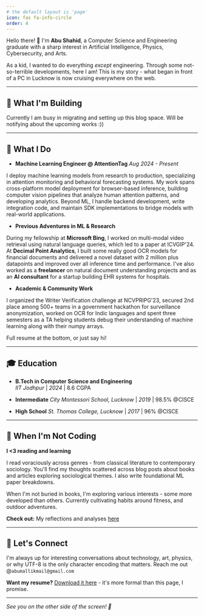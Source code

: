 ```yaml
---
# the default layout is 'page'
icon: fas fa-info-circle
order: 4
---
```


Hello there! 👋 I'm **Abu Shahid**, a Computer Science and Engineering graduate with a sharp interest in Artificial Intelligence, Physics, Cybersecurity, and Arts.

As a kid, I wanted to do everything *except* engineering. Through some not-so-terrible developments, here I am! This is my story - what began in front of a PC in Lucknow is now cruising everywhere on the web.

---

## 🚀 What I'm Building

Currently I am busy in migrating and setting up this blog space. Will be notifying about the upcoming works :))

---

## 💼 What I Do

* **Machine Learning Engineer @ AttentionTag** *Aug 2024 - Present*

I deploy machine learning models from research to production, specializing in attention monitoring and behavioral forecasting systems. My work spans cross-platform model deployment for browser-based inference, building computer vision pipelines that analyze human attention patterns, and developing analytics. Beyond ML, I handle backend development, write integration code, and maintain SDK implementations to bridge models with real-world applications.

* **Previous Adventures in ML & Research**

During my fellowship at **Microsoft Bing**, I worked on multi-modal video retrieval using natural language queries, which led to a paper at ICVGIP'24. At **Decimal Point Analytics**, I built some really good OCR models for financial documents and delivered a novel dataset with 2 million plus datapoints and improved over all inference time and performance. 
I've also worked as a **freelancer** on natural document understanding projects and as an **AI consultant** for a startup building EHR systems for hospitals.

* **Academic & Community Work**

I organized the Writer Verification challenge at NCVPRIPG'23, secured 2nd place among 500+ teams in a government hackathon for surveillance anonymization, worked on OCR for Indic languages and spent three semesters as a TA helping students debug their understanding of machine learning along with their numpy arrays.

Full resume at the bottom, or just say hi!

---

## 🎓 Education

* **B.Tech in Computer Science and Engineering**  
*IIT Jodhpur* | *2024* | 8.6 CGPA

* **Intermediate**
*City Montessori School, Lucknow* | *2019* | 98.5% @CISCE

* **High School**
*St. Thomas College, Lucknow* | *2017* | 96% @CISCE 


---

## 🎨 When I'm Not Coding

**I <3 reading and learning**

I read voraciously across genres - from classical literature to contemporary sociology. You'll find my thoughts scattered across blog posts about books and articles exploring sociological themes. I also write foundational ML paper breakdowns.

When I'm not buried in books, I'm exploring various interests - some more developed than others. Currently cultivating habits around fitness, and outdoor adventures.

**Check out:** My reflections and analyses [here](../categories/)

---

## 🤝 Let's Connect

I'm always up for interesting conversations about technology, art, physics, or why UTF-8 is the only character encoding that matters.
Reach me out @`abumallikmail@gmail.com`

**Want my resume?** [Download it here](/assets/pdfs/mpcv_06_25.pdf) - it's more formal than this page, I promise.

---

*See you on the other side of the screen! 🚀*

